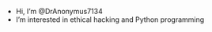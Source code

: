 -  Hi, I’m @DrAnonymus7134
-  I’m interested in ethical hacking and Python programming


<!---
DrAnonymus7134/DrAnonymus7134 is a ✨ special ✨ repository because its `README.md` (this file) appears on your GitHub profile.
You can click the Preview link to take a look at your changes.
--->
